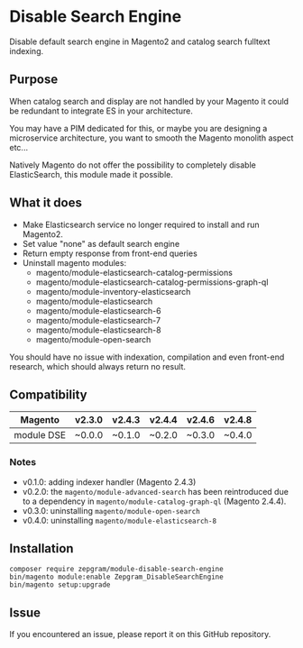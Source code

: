 # Disable Search Engine

Disable default search engine in Magento2 and catalog search fulltext indexing.

## Purpose

When catalog search and display are not handled by your Magento it could be redundant to integrate ES in your architecture.

You may have a PIM dedicated for this, or maybe you are designing a microservice architecture, you want to smooth the Magento monolith aspect etc...

Natively Magento do not offer the possibility to completely disable ElasticSearch, this module made it possible.

## What it does

- Make Elasticsearch service no longer required to install and run Magento2.
- Set value "none" as default search engine
- Return empty response from front-end queries
- Uninstall magento modules:
    - magento/module-elasticsearch-catalog-permissions
    - magento/module-elasticsearch-catalog-permissions-graph-ql
    - magento/module-inventory-elasticsearch
    - magento/module-elasticsearch
    - magento/module-elasticsearch-6
    - magento/module-elasticsearch-7
    - magento/module-elasticsearch-8
    - magento/module-open-search

You should have no issue with indexation, compilation and even front-end research, which should always return no result.

## Compatibility

| Magento    | v2.3.0 | v2.4.3 | v2.4.4 | v2.4.6 | v2.4.8
|------------|--------|--------|--------|--------|--------
| module DSE | ~0.0.0 | ~0.1.0 | ~0.2.0 | ~0.3.0 | ~0.4.0

### Notes
- v0.1.0: adding indexer handler (Magento 2.4.3)
- v0.2.0: the `magento/module-advanced-search` has been reintroduced due to a dependency in `magento/module-catalog-graph-ql` (Magento 2.4.4).
- v0.3.0: uninstalling `magento/module-open-search`
- v0.4.0: uninstalling `magento/module-elasticsearch-8`

## Installation
```
composer require zepgram/module-disable-search-engine
bin/magento module:enable Zepgram_DisableSearchEngine
bin/magento setup:upgrade
```

## Issue

If you encountered an issue, please report it on this GitHub repository.

